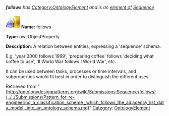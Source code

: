 ___follows__ has [Category:OntologyElement](../../Category/OntologyElement.md "Category:OntologyElement") and is an [element of](../../Property/ElementOf.md "Property:ElementOf") [Sequence](../../Submissions/Sequence.md "Submissions:Sequence")_


  




[![ObjectProperty](../../images/thumb/c/c3/ObjectProperty.gif/45px-ObjectProperty.gif)](../../Image/ObjectProperty.gif.md "ObjectProperty")
__Name__: follows 


__Type:__ owl:ObjectProperty 


__Description__: A relation between entities, expressing a 'sequence' schema. 


E.g. 'year 2000 follows 1999', 'preparing coffee' follows 'deciding what coffee to use', 'II World War follows I World War', etc. 


It can be used between tasks, processes or time intervals, and subproperties would fit best in order to distinguish the different uses. 





Retrieved from "[http://ontologydesignpatterns.org/wiki/Submissions:Sequence/follows](../../Submissions/Pattern_for_re-engineering_a_classification_scheme,_which_follows_the_adjacency_list_data_model,_into_an_ontology_schema.md)"
 [Category](http://ontologydesignpatterns.org/wiki/Special:Categories "Special:Categories"): [OntologyElement](../../Category/OntologyElement.md "Category:OntologyElement")